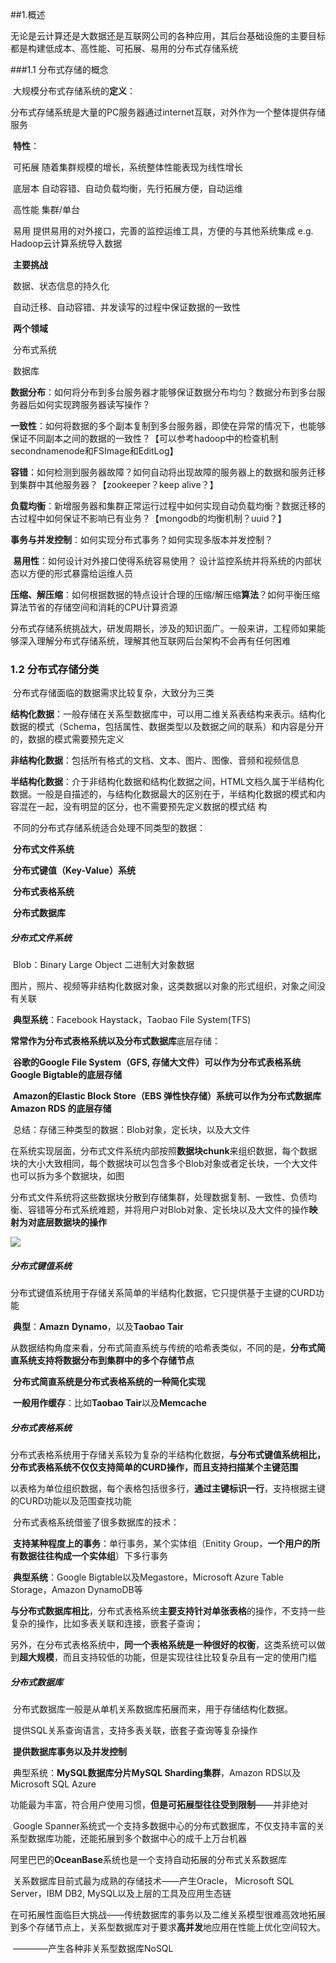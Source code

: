 ##1.概述

无论是云计算还是大数据还是互联网公司的各种应用，其后台基础设施的主要目标都是构建低成本、高性能、可拓展、易用的分布式存储系统

###1.1 分布式存储的概念

​	大规模分布式存储系统的**定义**：

​		分布式存储系统是大量的PC服务器通过internet互联，对外作为一个整体提供存储服务

​	**特性**：

​		可拓展        随着集群规模的增长，系统整体性能表现为线性增长

​		底层本        自动容错、自动负载均衡，先行拓展方便，自动运维

​		高性能	集群/单台

​		易用            提供易用的对外接口，完善的监控运维工具，方便的与其他系统集成  e.g. Hadoop云计算系统导入数据

​	**主要挑战**

​		数据、状态信息的持久化

​		自动迁移、自动容错、并发读写的过程中保证数据的一致性

​	**两个领域**

​		分布式系统

​		数据库

​			**数据分布**：如何将分布到多台服务器才能够保证数据分布均匀？数据分布到多台服务器后如何实现跨服务器读写操作？

​			**一致性**：如何将数据的多个副本复制到多台服务器，即使在异常的情况下，也能够保证不同副本之间的数据的一致性？【可以参考hadoop中的检查机制secondnamenode和FSImage和EditLog】

​			**容错**：如何检测到服务器故障？如何自动将出现故障的服务器上的数据和服务迁移到集群中其他服务器？【zookeeper？keep alive？】

​			**负载均衡**：新增服务器和集群正常运行过程中如何实现自动负载均衡？数据迁移的古过程中如何保证不影响已有业务？【mongodb的均衡机制？uuid？】

​			**事务与并发控制**：如何实现分布式事务？如何实现多版本并发控制？

​			**易用性**：如何设计对外接口使得系统容易使用？ 设计监控系统并将系统的内部状态以方便的形式暴露给运维人员

​			**压缩、解压缩**：如何根据数据的特点设计合理的压缩/解压缩**算法**？如何平衡压缩算法节省的存储空间和消耗的CPU计算资源

​	分布式存储系统挑战大，研发周期长，涉及的知识面广。一般来讲，工程师如果能够深入理解分布式存储系统，理解其他互联网后台架构不会再有任何困难

### 1.2 分布式存储分类

​	分布式存储面临的数据需求比较复杂，大致分为三类

​		**结构化数据**：一般存储在关系型数据库中，可以用二维关系表结构来表示。结构化数据的模式（Schema，包括属性、数据类型以及数据之间的联系）和内容是分开的，数据的模式需要预先定义

​		**非结构化数据**：包括所有格式的文档、文本、图片、图像、音频和视频信息

​		**半结构化数据**：介于非结构化数据和结构化数据之间，HTML文档久属于半结构化数据。一般是自描述的，与结构化数据最大的区别在于，半结构化数据的模式和内容混在一起，没有明显的区分，也不需要预先定义数据的模式结					构

​	不同的分布式存储系统适合处理不同类型的数据：

​		**分布式文件系统**

​		**分布式键值（Key-Value）系统**

​		**分布式表格系统**

​		**分布式数据库**

##### 分布式文件系统

​	Blob：Binary Large Object  二进制大对象数据

​	图片，照片、视频等非结构化数据对象，这类数据以对象的形式组织，对象之间没有关联

​	**典型系统**：Facebook Haystack，Taobao File System(TFS)

​	**常常作为分布式表格系统以及分布式数据库**底层存储：

​		**谷歌的Google File System（GFS, 存储大文件）可以作为分布式表格系统Google Bigtable的底层存储**

​		**Amazon的Elastic Block Store（EBS 弹性快存储）系统可以作为分布式数据库Amazon RDS 的底层存储**

​	总结：存储三种类型的数据：Blob对象，定长块，以及大文件

​		在系统实现层面，分布式文件系统内部按照**数据块chunk**来组织数据，每个数据块的大小大致相同，每个数据块可以包含多个Blob对象或者定长块，一个大文件也可以拆为多个数据块，如图

​		分布式文件系统将这些数据块分散到存储集群，处理数据复制、一致性、负债均衡、容错等分布式系统难题，并将用户对Blob对象、定长块以及大文件的操作**映射为对底层数据块的操作**

![](E:\auto\Distribute\large_scale_distributed_system_principles_and_architectures\1001.png)



##### 分布式键值系统

​	分布式键值系统用于存储关系简单的半结构化数据，它只提供基于主键的CURD功能

​	**典型**：**Amazn** **Dynamo**，以及**Taobao Tair**

​		从数据结构角度来看，分布式简直系统与传统的哈希表类似，不同的是，**分布式简直系统支持将数据分布到集群中的多个存储节点**

​		**分布式简直系统是分布式表格系统的一种简化实现**

​		**一般用作缓存**：比如**Taobao Tair**以及**Memcache**

##### 分布式表格系统

​	分布式表格系统用于存储关系较为复杂的半结构化数据，**与分布式键值系统相比，分布式表格系统不仅仅支持简单的CURD操作，而且支持扫描某个主键范围**

​			以表格为单位组织数据，每个表格包括很多行，**通过主键标识一行**，支持根据主键的CURD功能以及范围查找功能

​	分布式表格系统借鉴了很多数据库的技术：

​			**支持某种程度上的事务**：单行事务，某个实体组（Enitity Group，**一个用户的所有数据往往构成一个实体组**）下多行事务

​			**典型系统**：Google Bigtable以及Megastore，Microsoft Azure Table Storage，Amazon DynamoDB等

​			**与分布式数据库相比**，分布式表格系统**主要支持针对单张表格**的操作，不支持一些复杂的操作，比如多表关联和连接，嵌套子查询；

​							   另外，在分布式表格系统中，**同一个表格系统是一种很好的权衡**，这类系统可以做到**超大规模**，而且支持较低的功能，但是实现往往比较复杂且有一定的使用门槛

##### 分布式数据库

​	分布式数据库一般是从单机关系数据库拓展而来，用于存储结构化数据。

​	提供SQL关系查询语言，支持多表关联，嵌套子查询等复杂操作

​	**提供数据库事务以及并发控制**

​	典型系统：**MySQL数据库分片MySQL Sharding集群**，Amazon RDS以及Microsoft SQL Azure

​	功能最为丰富，符合用户使用习惯，**但是可拓展型往往受到限制**——并非绝对

​		Google Spanner系统式一个支持多数据中心的分布式数据库，不仅支持丰富的关系型数据库功能，还能拓展到多个数据中心的成千上万台机器

​		阿里巴巴的**OceanBase**系统也是一个支持自动拓展的分布式关系数据库

​	关系数据库目前式最为成熟的存储技术——产生Oracle， Microsoft SQL Server，IBM DB2, MySQL以及上层的工具及应用生态链

​	在可拓展性面临巨大挑战——传统数据库的事务以及二维关系模型很难高效地拓展到多个存储节点上，关系型数据库对于要求**高并发**地应用在性能上优化空间较大。

​	————产生各种非关系型数据库NoSQL


